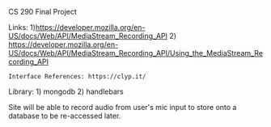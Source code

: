 CS 290 Final Project

Links: 1)https://developer.mozilla.org/en-US/docs/Web/API/MediaStream_Recording_API
	2) https://developer.mozilla.org/en-US/docs/Web/API/MediaStream_Recording_API/Using_the_MediaStream_Recording_API
	
	
	
	Interface References: https://clyp.it/

Library: 1) mongodb
	 2) handlebars

Site will be able to record audio from user's mic input to store onto a database to be re-accessed later.  

